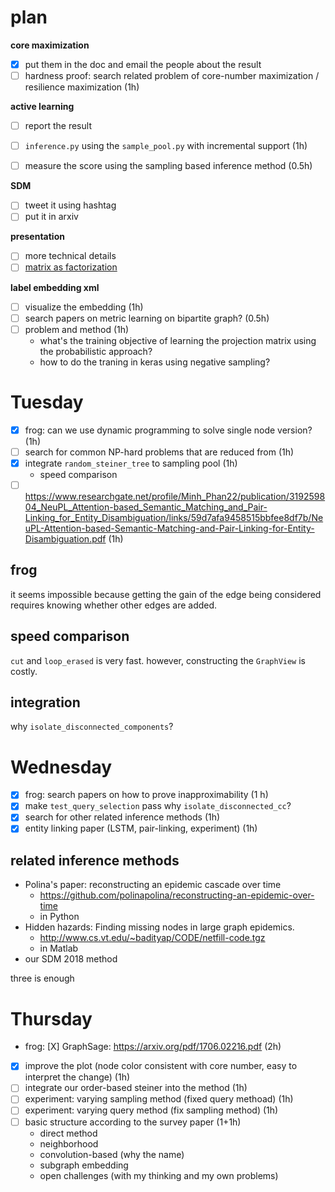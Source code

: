 # plan

**core maximization**

- [X] put them in the doc and email the people about the result
- [ ] hardness proof: search related problem of core-number maximization / resilience maximization (1h)

**active learning**

- [ ] report the result 
- [ ] `inference.py` using the `sample_pool.py` with incremental support (1h)
- [ ] measure the score using the sampling based inference method (0.5h)


**SDM**

- [ ] tweet it using hashtag
- [ ] put it in arxiv

**presentation**

- [ ] more technical details
- [ ] [matrix as factorization](https://arxiv.org/pdf/1710.02971.pdf)

**label embedding xml**

- [ ] visualize the embedding (1h)
- [ ] search papers on metric learning on bipartite graph? (0.5h)
- [ ] problem and method (1h)
  - what's the training objective of learning the projection matrix using the probabilistic approach?
  - how to do the traning in keras using negative sampling?


# Tuesday

- [X] frog: can we use dynamic programming to solve single node version? (1h)
- [ ] search for common NP-hard problems that are reduced from (1h)
- [X] integrate `random_steiner_tree` to sampling pool (1h)
  - speed comparison
- [ ] https://www.researchgate.net/profile/Minh_Phan22/publication/319259804_NeuPL_Attention-based_Semantic_Matching_and_Pair-Linking_for_Entity_Disambiguation/links/59d7afa9458515bbfee8df7b/NeuPL-Attention-based-Semantic-Matching-and-Pair-Linking-for-Entity-Disambiguation.pdf (1h)

## frog

it seems impossible because getting the gain of the edge being considered requires knowing whether other edges are added.

## speed comparison

`cut` and `loop_erased` is very fast. however, constructing the `GraphView` is costly. 

## integration

why `isolate_disconnected_components`?

# Wednesday

- [X] frog: search papers on how to prove inapproximability (1 h)
- [X] make `test_query_selection` pass why `isolate_disconnected_cc`? 
- [X] search for other related inference methods (1h)
- [X] entity linking paper (LSTM, pair-linking, experiment) (1h)

## related inference methods

- Polina's paper: reconstructing an epidemic cascade over time
  - https://github.com/polinapolina/reconstructing-an-epidemic-over-time
  - in Python
- Hidden hazards: Finding missing nodes in large graph epidemics.
  - http://www.cs.vt.edu/~badityap/CODE/netfill-code.tgz
  - in Matlab
- our SDM 2018 method

three is enough


# Thursday

- frog: [X] GraphSage: https://arxiv.org/pdf/1706.02216.pdf (2h)
- [X] improve the plot (node color consistent with core number, easy to interpret the change) (1h)
- [ ] integrate our order-based steiner into the method (1h)
- [ ] experiment: varying sampling method (fixed query methoad) (1h)
- [ ] experiment: varying query method (fix sampling method) (1h)
- [ ] basic structure according to the survey paper (1+1h) 
  - direct method
  - neighborhood
  - convolution-based (why the name)
  - subgraph embedding
  - open challenges (with my thinking and my own problems)